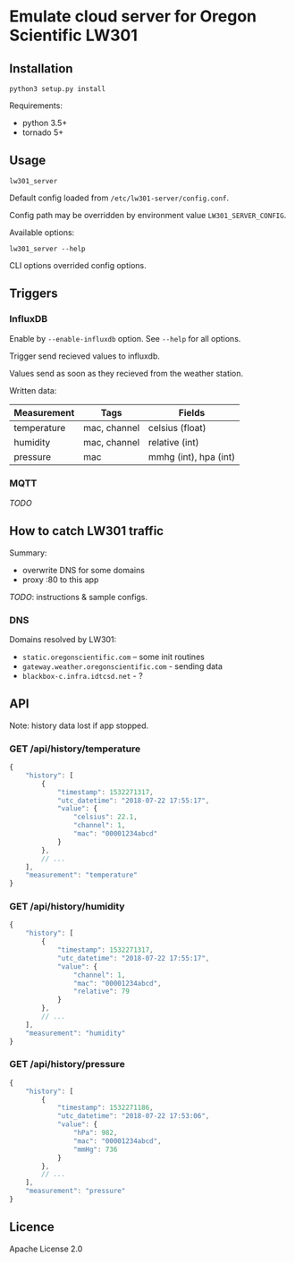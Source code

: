 # Emulate cloud server for Oregon Scientific LW301

## Installation

```
python3 setup.py install
```

Requirements: 

* python 3.5+
* tornado 5+

## Usage

```
lw301_server
```

Default config loaded from `/etc/lw301-server/config.conf`.

Config path may be overridden by environment value `LW301_SERVER_CONFIG`.

Available options:

```
lw301_server --help
```

CLI options overrided config options.


## Triggers

### InfluxDB

Enable by `--enable-influxdb` option. See `--help` for all options.

Trigger send recieved values to influxdb.

Values send as soon as they recieved from the weather station.

Written data:

| Measurement | Tags | Fields |
| --- | --- | --- |
| temperature | mac, channel | celsius (float) |
| humidity | mac, channel | relative (int) |
| pressure | mac | mmhg (int), hpa (int) |


### MQTT

_TODO_

## How to catch LW301 traffic

Summary:

* overwrite DNS for some domains
* proxy :80 to this app

_TODO_: instructions & sample configs.

### DNS

Domains resolved by LW301:

* `static.oregonscientific.com` – some init routines
* `gateway.weather.oregonscientific.com` - sending data
* `blackbox-c.infra.idtcsd.net` - ?


## API

Note: history data lost if app stopped.

### GET /api/history/temperature

```js
{
    "history": [
        {
            "timestamp": 1532271317,
            "utc_datetime": "2018-07-22 17:55:17",
            "value": {
                "celsius": 22.1,
                "channel": 1,
                "mac": "00001234abcd"
            }
        },
        // ...
    ],
    "measurement": "temperature"
}
```

### GET /api/history/humidity

```js
{
    "history": [
        {
            "timestamp": 1532271317,
            "utc_datetime": "2018-07-22 17:55:17",
            "value": {
                "channel": 1,
                "mac": "00001234abcd",
                "relative": 79
            }
        },
        // ...
    ],
    "measurement": "humidity"
}
```


### GET /api/history/pressure

```js
{
    "history": [
        {
            "timestamp": 1532271186,
            "utc_datetime": "2018-07-22 17:53:06",
            "value": {
                "hPa": 982,
                "mac": "00001234abcd",
                "mmHg": 736
            }
        },
        // ...
    ],
    "measurement": "pressure"
}
```


## Licence

Apache License 2.0
